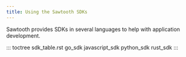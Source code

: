 ```yaml
---
title: Using the Sawtooth SDKs
---
```


Sawtooth provides SDKs in several languages to help with application
development.

::: toctree
sdk_table.rst go_sdk javascript_sdk python_sdk rust_sdk
:::

